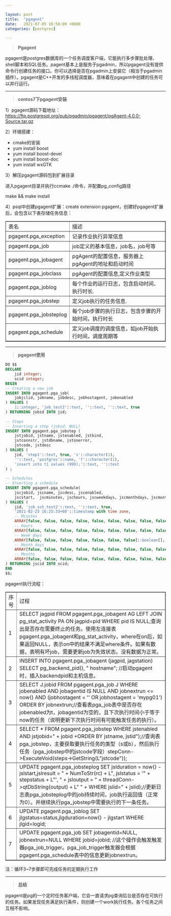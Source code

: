 ```yaml
---

layout:	post
title:	"pgagent"
date:	2021-07-05 16:58:00 +0800
categories:	[postgres]

---
```


> **Pgagent**

pgagent是postgres数据库的一个任务调度客户端，它能执行多步骤批处理、shell脚本和SQL任务。pagent基本上是服务于pgadmin，所以pgagent没有提供命令行创建任务的接口。你可以选择是否在pgadmin上安装它（相当于pgadmin插件）。pgagent是C++开发的多线程调度器，意味着在pgagent中创建的任务可以并行运行。

------



> **centos7下pgagent安装**

1）pgagent源码下载地址：https://ftp.postgresql.org/pub/pgadmin/pgagent/pgAgent-4.0.0-Source.tar.gz

2）环境搭建：

- cmake的安装
- yum install boost
- yum install boost-devel
- yum install boost-doc
- yum install wxGTK

3）解压pgagent源码包到扩展目录

进入pgagent目录并执行ccmake ./命令，并配置pg_config路径

make && make install

4）psql中创建pgagent扩展：create extension pgagent，创建好pgagent扩展后，会包含以下表存储任务信息：

<table border='1'>
<tr>
    <td>表名</td>
    <td>描述</td>
</tr>
<tr>
    <td>pgagent.pga_exception</td>
    <td>记录作业执行异常信息</td>
</tr>
<tr>
    <td>pgagent.pga_job</td>
    <td>job定义的基本信息，job名，job号等</td>
</tr>
<tr>
    <td>pgagent.pga_jobagent</td>
    <td>pgAgent的配置信息，服务器上pgAgent的地址和启动时间</td>
</tr>
<tr>
    <td>pgagent.pga_jobclass</td>
    <td>pgAgent的配置信息,定义作业类型</td>
</tr>
<tr>
    <td>pgagent.pga_joblog</td>
    <td>每个作业的运行日志，包含启动时间、执行时长.</td>
</tr>
<tr>
    <td>pgagent.pga_jobstep</td>
    <td>定义job执行的任务信息.</td>
</tr>
<tr>
    <td>pgagent.pga_jobsteplog</td>
    <td>每个job步骤的执行日志，包含步骤的开始时间，执行时长</td>
</tr>
<tr>
    <td>pgagent.pga_schedule</td>
    <td>定义job调度的调度信息，如job开始执行时间，调度周期等</td>
</tr>
</table>


------



> **pgagent使用**

```sql
DO $$
DECLARE
    jid integer;
    scid integer;
BEGIN
-- Creating a new job
INSERT INTO pgagent.pga_job(
    jobjclid, jobname, jobdesc, jobhostagent, jobenabled
) VALUES (
    1::integer, 'job_test2'::text, ''::text, ''::text, true
) RETURNING jobid INTO jid;
 
-- Steps
-- Inserting a step (jobid: NULL)
INSERT INTO pgagent.pga_jobstep (
    jstjobid, jstname, jstenabled, jstkind,
    jstconnstr, jstdbname, jstonerror,
    jstcode, jstdesc
) VALUES (
    jid, 'step1'::text, true, 's'::character(1),
    ''::text, 'postgres'::name, 'f'::character(1),
    'insert into t1 values (999);'::text, ''::text
) ;
 
-- Schedules
-- Inserting a schedule
INSERT INTO pgagent.pga_schedule(
    jscjobid, jscname, jscdesc, jscenabled,
    jscstart,  jscminutes, jschours, jscweekdays, jscmonthdays, jscmonths
) VALUES (
    jid, 'job_sch_test2'::text, ''::text, true,
    '2021-02-25 16:25:33+08'::timestamp with time zone,
    -- Minutes
    ARRAY[false, false, false, false, false, false, false, false, false, false, false, false, false, false, false, false, false, false, false, false, false, false, false, false, false, false, false, false, false, false, false, false, false, false, false, false, false, false, false, false, false, false, false, false, false, false, false, false, false, false, false, false, false, false, false, false, true, true, true, true]::boolean[],
    -- Hours
    ARRAY[false, false, false, false, false, false, false, false, false, false, false, false, false, false, false, true, false, false, false, false, false, false, false, false]::boolean[],
    -- Week days
    ARRAY[false, false, false, false, false, false, false]::boolean[],
    -- Month days
    ARRAY[false, false, false, false, false, false, false, false, false, false, false, false, false, false, false, false, false, false, false, false, false, false, false, false, false, false, false, false, false, false, false, false]::boolean[],
    -- Months
    ARRAY[false, false, false, false, false, false, false, false, false, false, false, false]::boolean[]
) RETURNING jscid INTO scid;
END
$$;
```

pgagent执行流程：

<table border="1">
<tr>
    <td>序号</td>
    <td>过程</td>
</tr>
<tr>
    <td>1</td>
    <td>SELECT jagpid FROM pgagent.pga_jobagent AG LEFT JOIN pg_stat_activity PA ON jagpid=pid WHERE pid IS NULL;查询出是否存在需要终止的任务。使用左连接表pgagent.pga_jobagent和pg_stat_activity，where在on后，如果返回NULL，表示on中的结果不满足where条件。如果有数据，表明有坏job，需要更新job为失效状态。没有数据为正常。</td>
</tr>
<tr>
    <td>2</td>
    <td>INSERT INTO pgagent.pga_jobagent (jagpid, jagstation) SELECT pg_backend_pid(), " hostname"; //启动pgagent时，插入backendpid和主机信息。</td>
</tr>
<tr>
    <td>3</td>
    <td>SELECT J.jobid  FROM pgagent.pga_job J WHERE jobenabled  AND jobagentid IS NULL  AND jobnextrun <= now()  AND (jobhostagent = '' OR jobhostagent     = 'mypg01') ORDER BY jobnextrun;//查看表pga_job表中是否存在jobenabled为t，jobagentid为空的，且下次执行时间小于等于now的任务（说明更新下次执行时间有可能触发任务的执行）。</td>
</tr>
<tr>
    <td>4</td>
    <td>SELECT * FROM     pgagent.pga_jobstep WHERE jstenabled AND jstjobid=" + jobid +ORDER BY     jstname, jstid");//查询表pga_jobstep，主要获取要执行任务的类型（s或b），然后执行任务（pga_jobstep中的jstcode字段）stepConn->ExecuteVoid(steps->GetString(L"jstcode"));</td>
</tr>
<tr>
    <td>5</td>
    <td>UPDATE     pgagent.pga_jobsteplog SET jslduration = now() - jslstart,jslresult = "     + NumToStr(rc) + L", jslstatus = '" + stepstatus + L"',     " + jsloutput = " + threadConn->qtDbString(output) +     L" " + WHERE jslid=" + jslid);//更新日志表pga_jobsteplog中的job持续时间，job执行返回值（正常为0）。并继续执行pga_jobstep中需要执行的下一条任务。</td>
</tr>
<tr>
    <td>6</td>
    <td>UPDATE pgagent.pga_joblog SET jlgstatus=status,jlgduration=now() - jlgstart WHERE jlgid=logid;</td>
</tr>
<tr>
    <td>7</td>
    <td>UPDATE pgagent.pga_job SET jobagentid=NULL, jobnextrun=NULL WHERE jobid=jobid;   //这个操作会触发触发器pga_job_trigger。pga_job_trigger触发器会根据pgagent.pga_schedule表中的信息更新jobnextrun。</td>
</tr>
</table>

注：循环3~7步骤即可完成任务的定期执行工作

------



> **总结**

pgagent是pg的一个定时任务客户端，它会一直请求pg查询后台是否存在可执行的任务。如果发现任务满足执行条件，则创建一个work执行任务。各个任务之间互相不影响。
